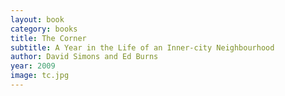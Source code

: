 ```yaml
---
layout: book
category: books
title: The Corner
subtitle: A Year in the Life of an Inner-city Neighbourhood
author: David Simons and Ed Burns
year: 2009
image: tc.jpg
---
```

